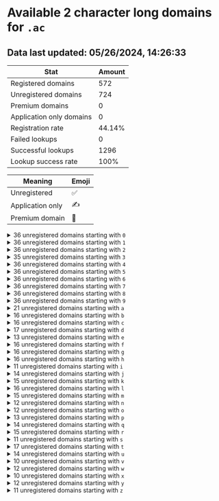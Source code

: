 # Available 2 character long domains for `.ac`

## Data last updated: 05/26/2024, 14:26:33

|Stat|Amount|
|--|--|
|Registered domains|572|
|Unregistered domains|724|
|Premium domains|0|
|Application only domains|0|
|Registration rate|44.14%|
|Failed lookups|0|
|Successful lookups|1296|
|Lookup success rate|100%|


|Meaning|Emoji|
|--|--|
|Unregistered|:white_check_mark:|
|Application only|:writing_hand:|
|Premium domain|:gem:|

<details>
<summary>36 unregistered domains starting with <bold><code>0</code></bold></summary>

|Type|Domain|
|--|--|
|:white_check_mark:|`00.ac`|
|:white_check_mark:|`01.ac`|
|:white_check_mark:|`02.ac`|
|:white_check_mark:|`03.ac`|
|:white_check_mark:|`04.ac`|
|:white_check_mark:|`05.ac`|
|:white_check_mark:|`06.ac`|
|:white_check_mark:|`07.ac`|
|:white_check_mark:|`08.ac`|
|:white_check_mark:|`09.ac`|
|:white_check_mark:|`0a.ac`|
|:white_check_mark:|`0b.ac`|
|:white_check_mark:|`0c.ac`|
|:white_check_mark:|`0d.ac`|
|:white_check_mark:|`0e.ac`|
|:white_check_mark:|`0f.ac`|
|:white_check_mark:|`0g.ac`|
|:white_check_mark:|`0h.ac`|
|:white_check_mark:|`0i.ac`|
|:white_check_mark:|`0j.ac`|
|:white_check_mark:|`0k.ac`|
|:white_check_mark:|`0l.ac`|
|:white_check_mark:|`0m.ac`|
|:white_check_mark:|`0n.ac`|
|:white_check_mark:|`0o.ac`|
|:white_check_mark:|`0p.ac`|
|:white_check_mark:|`0q.ac`|
|:white_check_mark:|`0r.ac`|
|:white_check_mark:|`0s.ac`|
|:white_check_mark:|`0t.ac`|
|:white_check_mark:|`0u.ac`|
|:white_check_mark:|`0v.ac`|
|:white_check_mark:|`0w.ac`|
|:white_check_mark:|`0x.ac`|
|:white_check_mark:|`0y.ac`|
|:white_check_mark:|`0z.ac`|
</details>
<details>
<summary>36 unregistered domains starting with <bold><code>1</code></bold></summary>

|Type|Domain|
|--|--|
|:white_check_mark:|`10.ac`|
|:white_check_mark:|`11.ac`|
|:white_check_mark:|`12.ac`|
|:white_check_mark:|`13.ac`|
|:white_check_mark:|`14.ac`|
|:white_check_mark:|`15.ac`|
|:white_check_mark:|`16.ac`|
|:white_check_mark:|`17.ac`|
|:white_check_mark:|`18.ac`|
|:white_check_mark:|`19.ac`|
|:white_check_mark:|`1a.ac`|
|:white_check_mark:|`1b.ac`|
|:white_check_mark:|`1c.ac`|
|:white_check_mark:|`1d.ac`|
|:white_check_mark:|`1e.ac`|
|:white_check_mark:|`1f.ac`|
|:white_check_mark:|`1g.ac`|
|:white_check_mark:|`1h.ac`|
|:white_check_mark:|`1i.ac`|
|:white_check_mark:|`1j.ac`|
|:white_check_mark:|`1k.ac`|
|:white_check_mark:|`1l.ac`|
|:white_check_mark:|`1m.ac`|
|:white_check_mark:|`1n.ac`|
|:white_check_mark:|`1o.ac`|
|:white_check_mark:|`1p.ac`|
|:white_check_mark:|`1q.ac`|
|:white_check_mark:|`1r.ac`|
|:white_check_mark:|`1s.ac`|
|:white_check_mark:|`1t.ac`|
|:white_check_mark:|`1u.ac`|
|:white_check_mark:|`1v.ac`|
|:white_check_mark:|`1w.ac`|
|:white_check_mark:|`1x.ac`|
|:white_check_mark:|`1y.ac`|
|:white_check_mark:|`1z.ac`|
</details>
<details>
<summary>36 unregistered domains starting with <bold><code>2</code></bold></summary>

|Type|Domain|
|--|--|
|:white_check_mark:|`20.ac`|
|:white_check_mark:|`21.ac`|
|:white_check_mark:|`22.ac`|
|:white_check_mark:|`23.ac`|
|:white_check_mark:|`24.ac`|
|:white_check_mark:|`25.ac`|
|:white_check_mark:|`26.ac`|
|:white_check_mark:|`27.ac`|
|:white_check_mark:|`28.ac`|
|:white_check_mark:|`29.ac`|
|:white_check_mark:|`2a.ac`|
|:white_check_mark:|`2b.ac`|
|:white_check_mark:|`2c.ac`|
|:white_check_mark:|`2d.ac`|
|:white_check_mark:|`2e.ac`|
|:white_check_mark:|`2f.ac`|
|:white_check_mark:|`2g.ac`|
|:white_check_mark:|`2h.ac`|
|:white_check_mark:|`2i.ac`|
|:white_check_mark:|`2j.ac`|
|:white_check_mark:|`2k.ac`|
|:white_check_mark:|`2l.ac`|
|:white_check_mark:|`2m.ac`|
|:white_check_mark:|`2n.ac`|
|:white_check_mark:|`2o.ac`|
|:white_check_mark:|`2p.ac`|
|:white_check_mark:|`2q.ac`|
|:white_check_mark:|`2r.ac`|
|:white_check_mark:|`2s.ac`|
|:white_check_mark:|`2t.ac`|
|:white_check_mark:|`2u.ac`|
|:white_check_mark:|`2v.ac`|
|:white_check_mark:|`2w.ac`|
|:white_check_mark:|`2x.ac`|
|:white_check_mark:|`2y.ac`|
|:white_check_mark:|`2z.ac`|
</details>
<details>
<summary>35 unregistered domains starting with <bold><code>3</code></bold></summary>

|Type|Domain|
|--|--|
|:white_check_mark:|`30.ac`|
|:white_check_mark:|`31.ac`|
|:white_check_mark:|`32.ac`|
|:white_check_mark:|`33.ac`|
|:white_check_mark:|`34.ac`|
|:white_check_mark:|`35.ac`|
|:white_check_mark:|`36.ac`|
|:white_check_mark:|`37.ac`|
|:white_check_mark:|`38.ac`|
|:white_check_mark:|`39.ac`|
|:white_check_mark:|`3a.ac`|
|:white_check_mark:|`3b.ac`|
|:white_check_mark:|`3c.ac`|
|:white_check_mark:|`3d.ac`|
|:white_check_mark:|`3e.ac`|
|:white_check_mark:|`3f.ac`|
|:white_check_mark:|`3g.ac`|
|:white_check_mark:|`3h.ac`|
|:white_check_mark:|`3i.ac`|
|:white_check_mark:|`3j.ac`|
|:white_check_mark:|`3k.ac`|
|:white_check_mark:|`3l.ac`|
|:white_check_mark:|`3n.ac`|
|:white_check_mark:|`3o.ac`|
|:white_check_mark:|`3p.ac`|
|:white_check_mark:|`3q.ac`|
|:white_check_mark:|`3r.ac`|
|:white_check_mark:|`3s.ac`|
|:white_check_mark:|`3t.ac`|
|:white_check_mark:|`3u.ac`|
|:white_check_mark:|`3v.ac`|
|:white_check_mark:|`3w.ac`|
|:white_check_mark:|`3x.ac`|
|:white_check_mark:|`3y.ac`|
|:white_check_mark:|`3z.ac`|
</details>
<details>
<summary>36 unregistered domains starting with <bold><code>4</code></bold></summary>

|Type|Domain|
|--|--|
|:white_check_mark:|`40.ac`|
|:white_check_mark:|`41.ac`|
|:white_check_mark:|`42.ac`|
|:white_check_mark:|`43.ac`|
|:white_check_mark:|`44.ac`|
|:white_check_mark:|`45.ac`|
|:white_check_mark:|`46.ac`|
|:white_check_mark:|`47.ac`|
|:white_check_mark:|`48.ac`|
|:white_check_mark:|`49.ac`|
|:white_check_mark:|`4a.ac`|
|:white_check_mark:|`4b.ac`|
|:white_check_mark:|`4c.ac`|
|:white_check_mark:|`4d.ac`|
|:white_check_mark:|`4e.ac`|
|:white_check_mark:|`4f.ac`|
|:white_check_mark:|`4g.ac`|
|:white_check_mark:|`4h.ac`|
|:white_check_mark:|`4i.ac`|
|:white_check_mark:|`4j.ac`|
|:white_check_mark:|`4k.ac`|
|:white_check_mark:|`4l.ac`|
|:white_check_mark:|`4m.ac`|
|:white_check_mark:|`4n.ac`|
|:white_check_mark:|`4o.ac`|
|:white_check_mark:|`4p.ac`|
|:white_check_mark:|`4q.ac`|
|:white_check_mark:|`4r.ac`|
|:white_check_mark:|`4s.ac`|
|:white_check_mark:|`4t.ac`|
|:white_check_mark:|`4u.ac`|
|:white_check_mark:|`4v.ac`|
|:white_check_mark:|`4w.ac`|
|:white_check_mark:|`4x.ac`|
|:white_check_mark:|`4y.ac`|
|:white_check_mark:|`4z.ac`|
</details>
<details>
<summary>36 unregistered domains starting with <bold><code>5</code></bold></summary>

|Type|Domain|
|--|--|
|:white_check_mark:|`50.ac`|
|:white_check_mark:|`51.ac`|
|:white_check_mark:|`52.ac`|
|:white_check_mark:|`53.ac`|
|:white_check_mark:|`54.ac`|
|:white_check_mark:|`55.ac`|
|:white_check_mark:|`56.ac`|
|:white_check_mark:|`57.ac`|
|:white_check_mark:|`58.ac`|
|:white_check_mark:|`59.ac`|
|:white_check_mark:|`5a.ac`|
|:white_check_mark:|`5b.ac`|
|:white_check_mark:|`5c.ac`|
|:white_check_mark:|`5d.ac`|
|:white_check_mark:|`5e.ac`|
|:white_check_mark:|`5f.ac`|
|:white_check_mark:|`5g.ac`|
|:white_check_mark:|`5h.ac`|
|:white_check_mark:|`5i.ac`|
|:white_check_mark:|`5j.ac`|
|:white_check_mark:|`5k.ac`|
|:white_check_mark:|`5l.ac`|
|:white_check_mark:|`5m.ac`|
|:white_check_mark:|`5n.ac`|
|:white_check_mark:|`5o.ac`|
|:white_check_mark:|`5p.ac`|
|:white_check_mark:|`5q.ac`|
|:white_check_mark:|`5r.ac`|
|:white_check_mark:|`5s.ac`|
|:white_check_mark:|`5t.ac`|
|:white_check_mark:|`5u.ac`|
|:white_check_mark:|`5v.ac`|
|:white_check_mark:|`5w.ac`|
|:white_check_mark:|`5x.ac`|
|:white_check_mark:|`5y.ac`|
|:white_check_mark:|`5z.ac`|
</details>
<details>
<summary>36 unregistered domains starting with <bold><code>6</code></bold></summary>

|Type|Domain|
|--|--|
|:white_check_mark:|`60.ac`|
|:white_check_mark:|`61.ac`|
|:white_check_mark:|`62.ac`|
|:white_check_mark:|`63.ac`|
|:white_check_mark:|`64.ac`|
|:white_check_mark:|`65.ac`|
|:white_check_mark:|`66.ac`|
|:white_check_mark:|`67.ac`|
|:white_check_mark:|`68.ac`|
|:white_check_mark:|`69.ac`|
|:white_check_mark:|`6a.ac`|
|:white_check_mark:|`6b.ac`|
|:white_check_mark:|`6c.ac`|
|:white_check_mark:|`6d.ac`|
|:white_check_mark:|`6e.ac`|
|:white_check_mark:|`6f.ac`|
|:white_check_mark:|`6g.ac`|
|:white_check_mark:|`6h.ac`|
|:white_check_mark:|`6i.ac`|
|:white_check_mark:|`6j.ac`|
|:white_check_mark:|`6k.ac`|
|:white_check_mark:|`6l.ac`|
|:white_check_mark:|`6m.ac`|
|:white_check_mark:|`6n.ac`|
|:white_check_mark:|`6o.ac`|
|:white_check_mark:|`6p.ac`|
|:white_check_mark:|`6q.ac`|
|:white_check_mark:|`6r.ac`|
|:white_check_mark:|`6s.ac`|
|:white_check_mark:|`6t.ac`|
|:white_check_mark:|`6u.ac`|
|:white_check_mark:|`6v.ac`|
|:white_check_mark:|`6w.ac`|
|:white_check_mark:|`6x.ac`|
|:white_check_mark:|`6y.ac`|
|:white_check_mark:|`6z.ac`|
</details>
<details>
<summary>36 unregistered domains starting with <bold><code>7</code></bold></summary>

|Type|Domain|
|--|--|
|:white_check_mark:|`70.ac`|
|:white_check_mark:|`71.ac`|
|:white_check_mark:|`72.ac`|
|:white_check_mark:|`73.ac`|
|:white_check_mark:|`74.ac`|
|:white_check_mark:|`75.ac`|
|:white_check_mark:|`76.ac`|
|:white_check_mark:|`77.ac`|
|:white_check_mark:|`78.ac`|
|:white_check_mark:|`79.ac`|
|:white_check_mark:|`7a.ac`|
|:white_check_mark:|`7b.ac`|
|:white_check_mark:|`7c.ac`|
|:white_check_mark:|`7d.ac`|
|:white_check_mark:|`7e.ac`|
|:white_check_mark:|`7f.ac`|
|:white_check_mark:|`7g.ac`|
|:white_check_mark:|`7h.ac`|
|:white_check_mark:|`7i.ac`|
|:white_check_mark:|`7j.ac`|
|:white_check_mark:|`7k.ac`|
|:white_check_mark:|`7l.ac`|
|:white_check_mark:|`7m.ac`|
|:white_check_mark:|`7n.ac`|
|:white_check_mark:|`7o.ac`|
|:white_check_mark:|`7p.ac`|
|:white_check_mark:|`7q.ac`|
|:white_check_mark:|`7r.ac`|
|:white_check_mark:|`7s.ac`|
|:white_check_mark:|`7t.ac`|
|:white_check_mark:|`7u.ac`|
|:white_check_mark:|`7v.ac`|
|:white_check_mark:|`7w.ac`|
|:white_check_mark:|`7x.ac`|
|:white_check_mark:|`7y.ac`|
|:white_check_mark:|`7z.ac`|
</details>
<details>
<summary>36 unregistered domains starting with <bold><code>8</code></bold></summary>

|Type|Domain|
|--|--|
|:white_check_mark:|`80.ac`|
|:white_check_mark:|`81.ac`|
|:white_check_mark:|`82.ac`|
|:white_check_mark:|`83.ac`|
|:white_check_mark:|`84.ac`|
|:white_check_mark:|`85.ac`|
|:white_check_mark:|`86.ac`|
|:white_check_mark:|`87.ac`|
|:white_check_mark:|`88.ac`|
|:white_check_mark:|`89.ac`|
|:white_check_mark:|`8a.ac`|
|:white_check_mark:|`8b.ac`|
|:white_check_mark:|`8c.ac`|
|:white_check_mark:|`8d.ac`|
|:white_check_mark:|`8e.ac`|
|:white_check_mark:|`8f.ac`|
|:white_check_mark:|`8g.ac`|
|:white_check_mark:|`8h.ac`|
|:white_check_mark:|`8i.ac`|
|:white_check_mark:|`8j.ac`|
|:white_check_mark:|`8k.ac`|
|:white_check_mark:|`8l.ac`|
|:white_check_mark:|`8m.ac`|
|:white_check_mark:|`8n.ac`|
|:white_check_mark:|`8o.ac`|
|:white_check_mark:|`8p.ac`|
|:white_check_mark:|`8q.ac`|
|:white_check_mark:|`8r.ac`|
|:white_check_mark:|`8s.ac`|
|:white_check_mark:|`8t.ac`|
|:white_check_mark:|`8u.ac`|
|:white_check_mark:|`8v.ac`|
|:white_check_mark:|`8w.ac`|
|:white_check_mark:|`8x.ac`|
|:white_check_mark:|`8y.ac`|
|:white_check_mark:|`8z.ac`|
</details>
<details>
<summary>36 unregistered domains starting with <bold><code>9</code></bold></summary>

|Type|Domain|
|--|--|
|:white_check_mark:|`90.ac`|
|:white_check_mark:|`91.ac`|
|:white_check_mark:|`92.ac`|
|:white_check_mark:|`93.ac`|
|:white_check_mark:|`94.ac`|
|:white_check_mark:|`95.ac`|
|:white_check_mark:|`96.ac`|
|:white_check_mark:|`97.ac`|
|:white_check_mark:|`98.ac`|
|:white_check_mark:|`99.ac`|
|:white_check_mark:|`9a.ac`|
|:white_check_mark:|`9b.ac`|
|:white_check_mark:|`9c.ac`|
|:white_check_mark:|`9d.ac`|
|:white_check_mark:|`9e.ac`|
|:white_check_mark:|`9f.ac`|
|:white_check_mark:|`9g.ac`|
|:white_check_mark:|`9h.ac`|
|:white_check_mark:|`9i.ac`|
|:white_check_mark:|`9j.ac`|
|:white_check_mark:|`9k.ac`|
|:white_check_mark:|`9l.ac`|
|:white_check_mark:|`9m.ac`|
|:white_check_mark:|`9n.ac`|
|:white_check_mark:|`9o.ac`|
|:white_check_mark:|`9p.ac`|
|:white_check_mark:|`9q.ac`|
|:white_check_mark:|`9r.ac`|
|:white_check_mark:|`9s.ac`|
|:white_check_mark:|`9t.ac`|
|:white_check_mark:|`9u.ac`|
|:white_check_mark:|`9v.ac`|
|:white_check_mark:|`9w.ac`|
|:white_check_mark:|`9x.ac`|
|:white_check_mark:|`9y.ac`|
|:white_check_mark:|`9z.ac`|
</details>
<details>
<summary>21 unregistered domains starting with <bold><code>a</code></bold></summary>

|Type|Domain|
|--|--|
|:white_check_mark:|`a0.ac`|
|:white_check_mark:|`a1.ac`|
|:white_check_mark:|`a2.ac`|
|:white_check_mark:|`a3.ac`|
|:white_check_mark:|`a4.ac`|
|:white_check_mark:|`a5.ac`|
|:white_check_mark:|`a6.ac`|
|:white_check_mark:|`a7.ac`|
|:white_check_mark:|`a8.ac`|
|:white_check_mark:|`a9.ac`|
|:white_check_mark:|`ad.ac`|
|:white_check_mark:|`ae.ac`|
|:white_check_mark:|`aj.ac`|
|:white_check_mark:|`al.ac`|
|:white_check_mark:|`ao.ac`|
|:white_check_mark:|`ap.ac`|
|:white_check_mark:|`aq.ac`|
|:white_check_mark:|`ar.ac`|
|:white_check_mark:|`au.ac`|
|:white_check_mark:|`av.ac`|
|:white_check_mark:|`az.ac`|
</details>
<details>
<summary>16 unregistered domains starting with <bold><code>b</code></bold></summary>

|Type|Domain|
|--|--|
|:white_check_mark:|`b0.ac`|
|:white_check_mark:|`b1.ac`|
|:white_check_mark:|`b2.ac`|
|:white_check_mark:|`b3.ac`|
|:white_check_mark:|`b4.ac`|
|:white_check_mark:|`b5.ac`|
|:white_check_mark:|`b6.ac`|
|:white_check_mark:|`b7.ac`|
|:white_check_mark:|`b8.ac`|
|:white_check_mark:|`b9.ac`|
|:white_check_mark:|`bc.ac`|
|:white_check_mark:|`bd.ac`|
|:white_check_mark:|`bo.ac`|
|:white_check_mark:|`br.ac`|
|:white_check_mark:|`bs.ac`|
|:white_check_mark:|`bt.ac`|
</details>
<details>
<summary>16 unregistered domains starting with <bold><code>c</code></bold></summary>

|Type|Domain|
|--|--|
|:white_check_mark:|`c0.ac`|
|:white_check_mark:|`c1.ac`|
|:white_check_mark:|`c2.ac`|
|:white_check_mark:|`c3.ac`|
|:white_check_mark:|`c4.ac`|
|:white_check_mark:|`c5.ac`|
|:white_check_mark:|`c6.ac`|
|:white_check_mark:|`c7.ac`|
|:white_check_mark:|`c8.ac`|
|:white_check_mark:|`c9.ac`|
|:white_check_mark:|`ca.ac`|
|:white_check_mark:|`ce.ac`|
|:white_check_mark:|`ci.ac`|
|:white_check_mark:|`cp.ac`|
|:white_check_mark:|`cq.ac`|
|:white_check_mark:|`cz.ac`|
</details>
<details>
<summary>17 unregistered domains starting with <bold><code>d</code></bold></summary>

|Type|Domain|
|--|--|
|:white_check_mark:|`d0.ac`|
|:white_check_mark:|`d1.ac`|
|:white_check_mark:|`d2.ac`|
|:white_check_mark:|`d3.ac`|
|:white_check_mark:|`d4.ac`|
|:white_check_mark:|`d5.ac`|
|:white_check_mark:|`d6.ac`|
|:white_check_mark:|`d7.ac`|
|:white_check_mark:|`d8.ac`|
|:white_check_mark:|`d9.ac`|
|:white_check_mark:|`do.ac`|
|:white_check_mark:|`dr.ac`|
|:white_check_mark:|`ds.ac`|
|:white_check_mark:|`dt.ac`|
|:white_check_mark:|`du.ac`|
|:white_check_mark:|`dv.ac`|
|:white_check_mark:|`dy.ac`|
</details>
<details>
<summary>13 unregistered domains starting with <bold><code>e</code></bold></summary>

|Type|Domain|
|--|--|
|:white_check_mark:|`e0.ac`|
|:white_check_mark:|`e1.ac`|
|:white_check_mark:|`e2.ac`|
|:white_check_mark:|`e3.ac`|
|:white_check_mark:|`e4.ac`|
|:white_check_mark:|`e5.ac`|
|:white_check_mark:|`e6.ac`|
|:white_check_mark:|`e7.ac`|
|:white_check_mark:|`e8.ac`|
|:white_check_mark:|`e9.ac`|
|:white_check_mark:|`ec.ac`|
|:white_check_mark:|`em.ac`|
|:white_check_mark:|`es.ac`|
</details>
<details>
<summary>16 unregistered domains starting with <bold><code>f</code></bold></summary>

|Type|Domain|
|--|--|
|:white_check_mark:|`f0.ac`|
|:white_check_mark:|`f1.ac`|
|:white_check_mark:|`f2.ac`|
|:white_check_mark:|`f3.ac`|
|:white_check_mark:|`f4.ac`|
|:white_check_mark:|`f5.ac`|
|:white_check_mark:|`f6.ac`|
|:white_check_mark:|`f7.ac`|
|:white_check_mark:|`f8.ac`|
|:white_check_mark:|`f9.ac`|
|:white_check_mark:|`fc.ac`|
|:white_check_mark:|`fd.ac`|
|:white_check_mark:|`fg.ac`|
|:white_check_mark:|`fh.ac`|
|:white_check_mark:|`fr.ac`|
|:white_check_mark:|`fz.ac`|
</details>
<details>
<summary>16 unregistered domains starting with <bold><code>g</code></bold></summary>

|Type|Domain|
|--|--|
|:white_check_mark:|`g0.ac`|
|:white_check_mark:|`g1.ac`|
|:white_check_mark:|`g2.ac`|
|:white_check_mark:|`g3.ac`|
|:white_check_mark:|`g4.ac`|
|:white_check_mark:|`g5.ac`|
|:white_check_mark:|`g6.ac`|
|:white_check_mark:|`g7.ac`|
|:white_check_mark:|`g8.ac`|
|:white_check_mark:|`g9.ac`|
|:white_check_mark:|`gm.ac`|
|:white_check_mark:|`gn.ac`|
|:white_check_mark:|`gq.ac`|
|:white_check_mark:|`gu.ac`|
|:white_check_mark:|`gx.ac`|
|:white_check_mark:|`gy.ac`|
</details>
<details>
<summary>16 unregistered domains starting with <bold><code>h</code></bold></summary>

|Type|Domain|
|--|--|
|:white_check_mark:|`h0.ac`|
|:white_check_mark:|`h1.ac`|
|:white_check_mark:|`h2.ac`|
|:white_check_mark:|`h3.ac`|
|:white_check_mark:|`h4.ac`|
|:white_check_mark:|`h5.ac`|
|:white_check_mark:|`h6.ac`|
|:white_check_mark:|`h7.ac`|
|:white_check_mark:|`h8.ac`|
|:white_check_mark:|`h9.ac`|
|:white_check_mark:|`hr.ac`|
|:white_check_mark:|`hu.ac`|
|:white_check_mark:|`hv.ac`|
|:white_check_mark:|`hw.ac`|
|:white_check_mark:|`hx.ac`|
|:white_check_mark:|`hy.ac`|
</details>
<details>
<summary>11 unregistered domains starting with <bold><code>i</code></bold></summary>

|Type|Domain|
|--|--|
|:white_check_mark:|`i0.ac`|
|:white_check_mark:|`i1.ac`|
|:white_check_mark:|`i2.ac`|
|:white_check_mark:|`i3.ac`|
|:white_check_mark:|`i4.ac`|
|:white_check_mark:|`i5.ac`|
|:white_check_mark:|`i6.ac`|
|:white_check_mark:|`i7.ac`|
|:white_check_mark:|`i8.ac`|
|:white_check_mark:|`i9.ac`|
|:white_check_mark:|`io.ac`|
</details>
<details>
<summary>14 unregistered domains starting with <bold><code>j</code></bold></summary>

|Type|Domain|
|--|--|
|:white_check_mark:|`j0.ac`|
|:white_check_mark:|`j1.ac`|
|:white_check_mark:|`j2.ac`|
|:white_check_mark:|`j3.ac`|
|:white_check_mark:|`j4.ac`|
|:white_check_mark:|`j5.ac`|
|:white_check_mark:|`j6.ac`|
|:white_check_mark:|`j7.ac`|
|:white_check_mark:|`j8.ac`|
|:white_check_mark:|`j9.ac`|
|:white_check_mark:|`js.ac`|
|:white_check_mark:|`ju.ac`|
|:white_check_mark:|`jy.ac`|
|:white_check_mark:|`jz.ac`|
</details>
<details>
<summary>15 unregistered domains starting with <bold><code>k</code></bold></summary>

|Type|Domain|
|--|--|
|:white_check_mark:|`k0.ac`|
|:white_check_mark:|`k1.ac`|
|:white_check_mark:|`k2.ac`|
|:white_check_mark:|`k3.ac`|
|:white_check_mark:|`k4.ac`|
|:white_check_mark:|`k5.ac`|
|:white_check_mark:|`k6.ac`|
|:white_check_mark:|`k7.ac`|
|:white_check_mark:|`k8.ac`|
|:white_check_mark:|`k9.ac`|
|:white_check_mark:|`kc.ac`|
|:white_check_mark:|`kd.ac`|
|:white_check_mark:|`kg.ac`|
|:white_check_mark:|`kj.ac`|
|:white_check_mark:|`kw.ac`|
</details>
<details>
<summary>16 unregistered domains starting with <bold><code>l</code></bold></summary>

|Type|Domain|
|--|--|
|:white_check_mark:|`l0.ac`|
|:white_check_mark:|`l1.ac`|
|:white_check_mark:|`l2.ac`|
|:white_check_mark:|`l3.ac`|
|:white_check_mark:|`l4.ac`|
|:white_check_mark:|`l5.ac`|
|:white_check_mark:|`l6.ac`|
|:white_check_mark:|`l7.ac`|
|:white_check_mark:|`l8.ac`|
|:white_check_mark:|`l9.ac`|
|:white_check_mark:|`lh.ac`|
|:white_check_mark:|`lm.ac`|
|:white_check_mark:|`ln.ac`|
|:white_check_mark:|`ls.ac`|
|:white_check_mark:|`lx.ac`|
|:white_check_mark:|`ly.ac`|
</details>
<details>
<summary>15 unregistered domains starting with <bold><code>m</code></bold></summary>

|Type|Domain|
|--|--|
|:white_check_mark:|`m0.ac`|
|:white_check_mark:|`m1.ac`|
|:white_check_mark:|`m2.ac`|
|:white_check_mark:|`m3.ac`|
|:white_check_mark:|`m4.ac`|
|:white_check_mark:|`m5.ac`|
|:white_check_mark:|`m6.ac`|
|:white_check_mark:|`m7.ac`|
|:white_check_mark:|`m8.ac`|
|:white_check_mark:|`m9.ac`|
|:white_check_mark:|`ma.ac`|
|:white_check_mark:|`mr.ac`|
|:white_check_mark:|`ms.ac`|
|:white_check_mark:|`mt.ac`|
|:white_check_mark:|`my.ac`|
</details>
<details>
<summary>12 unregistered domains starting with <bold><code>n</code></bold></summary>

|Type|Domain|
|--|--|
|:white_check_mark:|`n0.ac`|
|:white_check_mark:|`n1.ac`|
|:white_check_mark:|`n2.ac`|
|:white_check_mark:|`n3.ac`|
|:white_check_mark:|`n4.ac`|
|:white_check_mark:|`n5.ac`|
|:white_check_mark:|`n6.ac`|
|:white_check_mark:|`n7.ac`|
|:white_check_mark:|`n8.ac`|
|:white_check_mark:|`n9.ac`|
|:white_check_mark:|`nf.ac`|
|:white_check_mark:|`nj.ac`|
</details>
<details>
<summary>12 unregistered domains starting with <bold><code>o</code></bold></summary>

|Type|Domain|
|--|--|
|:white_check_mark:|`o0.ac`|
|:white_check_mark:|`o1.ac`|
|:white_check_mark:|`o2.ac`|
|:white_check_mark:|`o3.ac`|
|:white_check_mark:|`o4.ac`|
|:white_check_mark:|`o5.ac`|
|:white_check_mark:|`o6.ac`|
|:white_check_mark:|`o7.ac`|
|:white_check_mark:|`o8.ac`|
|:white_check_mark:|`o9.ac`|
|:white_check_mark:|`oc.ac`|
|:white_check_mark:|`ox.ac`|
</details>
<details>
<summary>13 unregistered domains starting with <bold><code>p</code></bold></summary>

|Type|Domain|
|--|--|
|:white_check_mark:|`p0.ac`|
|:white_check_mark:|`p1.ac`|
|:white_check_mark:|`p2.ac`|
|:white_check_mark:|`p3.ac`|
|:white_check_mark:|`p4.ac`|
|:white_check_mark:|`p5.ac`|
|:white_check_mark:|`p6.ac`|
|:white_check_mark:|`p7.ac`|
|:white_check_mark:|`p8.ac`|
|:white_check_mark:|`p9.ac`|
|:white_check_mark:|`pj.ac`|
|:white_check_mark:|`pk.ac`|
|:white_check_mark:|`pz.ac`|
</details>
<details>
<summary>14 unregistered domains starting with <bold><code>q</code></bold></summary>

|Type|Domain|
|--|--|
|:white_check_mark:|`q0.ac`|
|:white_check_mark:|`q1.ac`|
|:white_check_mark:|`q2.ac`|
|:white_check_mark:|`q3.ac`|
|:white_check_mark:|`q4.ac`|
|:white_check_mark:|`q5.ac`|
|:white_check_mark:|`q6.ac`|
|:white_check_mark:|`q7.ac`|
|:white_check_mark:|`q8.ac`|
|:white_check_mark:|`q9.ac`|
|:white_check_mark:|`qc.ac`|
|:white_check_mark:|`qf.ac`|
|:white_check_mark:|`qk.ac`|
|:white_check_mark:|`qn.ac`|
</details>
<details>
<summary>15 unregistered domains starting with <bold><code>r</code></bold></summary>

|Type|Domain|
|--|--|
|:white_check_mark:|`r0.ac`|
|:white_check_mark:|`r1.ac`|
|:white_check_mark:|`r2.ac`|
|:white_check_mark:|`r3.ac`|
|:white_check_mark:|`r4.ac`|
|:white_check_mark:|`r5.ac`|
|:white_check_mark:|`r6.ac`|
|:white_check_mark:|`r7.ac`|
|:white_check_mark:|`r8.ac`|
|:white_check_mark:|`r9.ac`|
|:white_check_mark:|`ri.ac`|
|:white_check_mark:|`rl.ac`|
|:white_check_mark:|`ro.ac`|
|:white_check_mark:|`rp.ac`|
|:white_check_mark:|`rr.ac`|
</details>
<details>
<summary>11 unregistered domains starting with <bold><code>s</code></bold></summary>

|Type|Domain|
|--|--|
|:white_check_mark:|`s0.ac`|
|:white_check_mark:|`s1.ac`|
|:white_check_mark:|`s2.ac`|
|:white_check_mark:|`s3.ac`|
|:white_check_mark:|`s4.ac`|
|:white_check_mark:|`s5.ac`|
|:white_check_mark:|`s6.ac`|
|:white_check_mark:|`s7.ac`|
|:white_check_mark:|`s8.ac`|
|:white_check_mark:|`s9.ac`|
|:white_check_mark:|`sq.ac`|
</details>
<details>
<summary>17 unregistered domains starting with <bold><code>t</code></bold></summary>

|Type|Domain|
|--|--|
|:white_check_mark:|`t0.ac`|
|:white_check_mark:|`t1.ac`|
|:white_check_mark:|`t2.ac`|
|:white_check_mark:|`t3.ac`|
|:white_check_mark:|`t4.ac`|
|:white_check_mark:|`t5.ac`|
|:white_check_mark:|`t6.ac`|
|:white_check_mark:|`t7.ac`|
|:white_check_mark:|`t8.ac`|
|:white_check_mark:|`t9.ac`|
|:white_check_mark:|`th.ac`|
|:white_check_mark:|`ti.ac`|
|:white_check_mark:|`tj.ac`|
|:white_check_mark:|`ts.ac`|
|:white_check_mark:|`tt.ac`|
|:white_check_mark:|`tu.ac`|
|:white_check_mark:|`tz.ac`|
</details>
<details>
<summary>14 unregistered domains starting with <bold><code>u</code></bold></summary>

|Type|Domain|
|--|--|
|:white_check_mark:|`u0.ac`|
|:white_check_mark:|`u1.ac`|
|:white_check_mark:|`u2.ac`|
|:white_check_mark:|`u3.ac`|
|:white_check_mark:|`u4.ac`|
|:white_check_mark:|`u5.ac`|
|:white_check_mark:|`u6.ac`|
|:white_check_mark:|`u7.ac`|
|:white_check_mark:|`u8.ac`|
|:white_check_mark:|`u9.ac`|
|:white_check_mark:|`ui.ac`|
|:white_check_mark:|`uj.ac`|
|:white_check_mark:|`uk.ac`|
|:white_check_mark:|`ux.ac`|
</details>
<details>
<summary>10 unregistered domains starting with <bold><code>v</code></bold></summary>

|Type|Domain|
|--|--|
|:white_check_mark:|`v0.ac`|
|:white_check_mark:|`v1.ac`|
|:white_check_mark:|`v2.ac`|
|:white_check_mark:|`v3.ac`|
|:white_check_mark:|`v4.ac`|
|:white_check_mark:|`v5.ac`|
|:white_check_mark:|`v6.ac`|
|:white_check_mark:|`v7.ac`|
|:white_check_mark:|`v8.ac`|
|:white_check_mark:|`v9.ac`|
</details>
<details>
<summary>12 unregistered domains starting with <bold><code>w</code></bold></summary>

|Type|Domain|
|--|--|
|:white_check_mark:|`w0.ac`|
|:white_check_mark:|`w1.ac`|
|:white_check_mark:|`w2.ac`|
|:white_check_mark:|`w3.ac`|
|:white_check_mark:|`w4.ac`|
|:white_check_mark:|`w5.ac`|
|:white_check_mark:|`w6.ac`|
|:white_check_mark:|`w7.ac`|
|:white_check_mark:|`w8.ac`|
|:white_check_mark:|`w9.ac`|
|:white_check_mark:|`wh.ac`|
|:white_check_mark:|`wi.ac`|
</details>
<details>
<summary>10 unregistered domains starting with <bold><code>x</code></bold></summary>

|Type|Domain|
|--|--|
|:white_check_mark:|`x0.ac`|
|:white_check_mark:|`x1.ac`|
|:white_check_mark:|`x2.ac`|
|:white_check_mark:|`x3.ac`|
|:white_check_mark:|`x4.ac`|
|:white_check_mark:|`x5.ac`|
|:white_check_mark:|`x6.ac`|
|:white_check_mark:|`x7.ac`|
|:white_check_mark:|`x8.ac`|
|:white_check_mark:|`x9.ac`|
</details>
<details>
<summary>12 unregistered domains starting with <bold><code>y</code></bold></summary>

|Type|Domain|
|--|--|
|:white_check_mark:|`y0.ac`|
|:white_check_mark:|`y1.ac`|
|:white_check_mark:|`y2.ac`|
|:white_check_mark:|`y3.ac`|
|:white_check_mark:|`y4.ac`|
|:white_check_mark:|`y5.ac`|
|:white_check_mark:|`y6.ac`|
|:white_check_mark:|`y7.ac`|
|:white_check_mark:|`y8.ac`|
|:white_check_mark:|`y9.ac`|
|:white_check_mark:|`yi.ac`|
|:white_check_mark:|`yr.ac`|
</details>
<details>
<summary>11 unregistered domains starting with <bold><code>z</code></bold></summary>

|Type|Domain|
|--|--|
|:white_check_mark:|`z0.ac`|
|:white_check_mark:|`z1.ac`|
|:white_check_mark:|`z2.ac`|
|:white_check_mark:|`z3.ac`|
|:white_check_mark:|`z4.ac`|
|:white_check_mark:|`z5.ac`|
|:white_check_mark:|`z6.ac`|
|:white_check_mark:|`z7.ac`|
|:white_check_mark:|`z8.ac`|
|:white_check_mark:|`z9.ac`|
|:white_check_mark:|`zn.ac`|
</details>